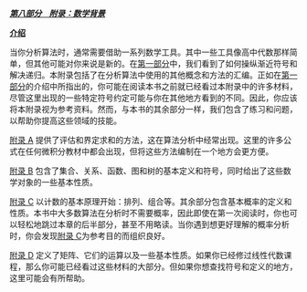 [***第八部分    附录：数学背景***](toc.xhtml#part-8)

[**介绍**](toc.xhtml#Rh1-213)

当你分析算法时，通常需要借助一系列数学工具。其中一些工具像高中代数那样简单，但其他可能对你来说是新的。在[第一部分](part001.xhtml)中，我们看到了如何操纵渐近符号和解决递归。本附录包括了在分析算法中使用的其他概念和方法的汇编。正如在[第一部分](part001.xhtml)的介绍中所指出的，你可能在阅读本书之前就已经看过本附录中的许多材料，尽管这里出现的一些特定符号约定可能与你在其他地方看到的不同。因此，你应该将本附录视为参考资料。然而，与本书的其余部分一样，我们包含了练习和问题，以帮助你提高这些领域的技能。

[附录 A](appendix001.xhtml) 提供了评估和界定求和的方法，这在算法分析中经常出现。这里的许多公式在任何微积分教材中都会出现，但将这些方法编制在一个地方会更方便。

[附录 B](appendix002.xhtml) 包含了集合、关系、函数、图和树的基本定义和符号，同时给出了这些数学对象的一些基本性质。

[附录 C](appendix003.xhtml) 以计数的基本原理开始：排列、组合等。其余部分包含基本概率的定义和性质。本书中大多数算法在分析时不需要概率，因此即使在第一次阅读时，你也可以轻松地跳过本章的后半部分，甚至不用略读。当你遇到想更好理解的概率分析时，你会发现[附录 C](appendix003.xhtml)为参考目的而组织良好。

[附录 D](appendix004.xhtml) 定义了矩阵、它们的运算以及一些基本性质。如果你已经修过线性代数课程，那么你可能已经看过这些材料的大部分。但如果你想查找符号和定义的地方，这里可能会有所帮助。
